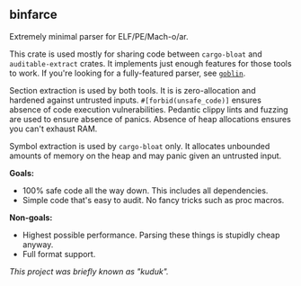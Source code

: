 ## binfarce

Extremely minimal parser for ELF/PE/Mach-o/ar.

This crate is used mostly for sharing code between `cargo-bloat` and `auditable-extract` crates. It implements just enough features for those tools to work. If you're looking for a fully-featured parser, see [`goblin`](https://crates.io/crates/goblin).

Section extraction is used by both tools. It is is zero-allocation and hardened against untrusted inputs. `#[forbid(unsafe_code)]` ensures absence of code execution vulnerabilities. Pedantic clippy lints and fuzzing are used to ensure absence of panics. Absence of heap allocations ensures you can't exhaust RAM.

Symbol extraction is used by `cargo-bloat` only. It allocates unbounded amounts of memory on the heap and may panic given an untrusted input.

**Goals:**

 - 100% safe code all the way down. This includes all dependencies.
 - Simple code that's easy to audit. No fancy tricks such as proc macros.

**Non-goals:**
 
 - Highest possible performance. Parsing these things is stupidly cheap anyway.
 - Full format support.

_This project was briefly known as "kuduk"._
